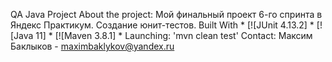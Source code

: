 QA Java Project 
About the project: Мой финальный проект 6-го спринта в Яндекс Практикум. Создание юнит-тестов. 
Built With * [![JUnit 4.13.2] * [![Java 11] * [![Maven 3.8.1] * 
Launching: 'mvn clean test' 
Contact: Максим Баклыков - maximbaklykov@yandex.ru

